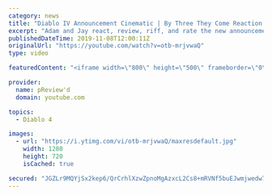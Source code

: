 ```yaml
---
category: news
title: "Diablo IV Announcement Cinematic | By Three They Come Reaction / Review / Rating"
excerpt: "Adam and Jay react, review, riff, and rate the new announcement cinematic everyone wanted to see last year at Blizzcon, Diablo IV 'By Three They Come'."
publishedDateTime: 2019-11-08T12:00:11Z
originalUrl: "https://youtube.com/watch?v=otb-mrjvwaQ"
type: video

featuredContent: "<iframe width=\"800\" height=\"500\" frameborder=\"0\" src=\"https://www.youtube.com/embed/otb-mrjvwaQ\" allow=\"accelerometer; autoplay; encrypted-media; gyroscope; picture-in-picture\" allowfullscreen></iframe>"

provider:
  name: pReview'd
  domain: youtube.com

topics:
  - Diablo 4

images:
  - url: "https://i.ytimg.com/vi/otb-mrjvwaQ/maxresdefault.jpg"
    width: 1280
    height: 720
    isCached: true

secured: "JGZLr9MQYjSx2kep6/QrCrhlXzwZpnoMgAzxcL2Cs8+mRVNf5buEJwmjwedw7NR7wcc01ZvWeav/LbrJxWzmEtVeBL2HdV1AkOFSeUxDjqmR3wO8wXgcTD7HAqN5/io61dldNRk/dELVYjrfJ06pAg5wzpkxiv5xvoKFX4Me17zadPe67oFf0t6DTcNXgHuajXfUDKfZAO2Zz7qsoIp4jkkQO7MW54rR+ZP69RFqDHYMysdl0oi+vkiQNB/UQURrvXpqjiQfDL+pMxxwvX94MLo/+zm3DdHPPh5fsBf0M4TIGOTXEIm6XP7hL/i4IkIt3nQG9GXkkXWT8p/oC5Z8gzlfC2yhlEAD89oPQ+j8I1TZY4ZOGBn1MgnxOGZDGsYnxZYP12Gl1bJIZSMmKZIHiVIBzUSQSnzfiSISEA1a18cWXsb7ib7Rn2ZwI4J4Tb6c;aBNP+P06ReMlP/ar9mLLYg=="
---
```


